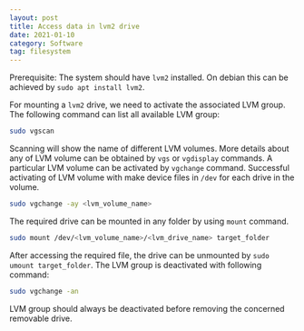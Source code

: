 ```yaml
---
layout: post
title: Access data in lvm2 drive
date: 2021-01-10
category: Software
tag: filesystem
---
```


Prerequisite: The system should have `lvm2` installed. On debian this can be
achieved by `sudo apt install lvm2`.

For mounting a `lvm2` drive, we need to activate the associated LVM group. The following command can list all available LVM group:
```bash
sudo vgscan
```
Scanning will show the name of different LVM volumes. More details about any of
LVM volume can be obtained by `vgs` or `vgdisplay` commands.
A particular LVM volume can be activated by `vgchange` command. Successful
activating of LVM volume with make device files in `/dev` for each drive in
the volume.
```bash
sudo vgchange -ay <lvm_volume_name>
```
The required drive can be mounted in any folder by using `mount` command.
```bash
sudo mount /dev/<lvm_volume_name>/<lvm_drive_name> target_folder
```

After accessing the required file, the drive can be unmounted by
`sudo umount target_folder`. The LVM group is deactivated with
following command:
```bash
sudo vgchange -an
```
LVM group should always be deactivated before removing the concerned removable drive.
